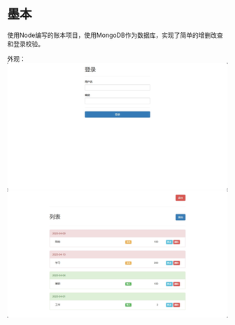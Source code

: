 # 墨本

使用Node编写的账本项目，使用MongoDB作为数据库，实现了简单的增删改查和登录校验。

外观：
![页面-1](file/页面-1.jpg)
![页面-2](file/页面-2.jpg)
